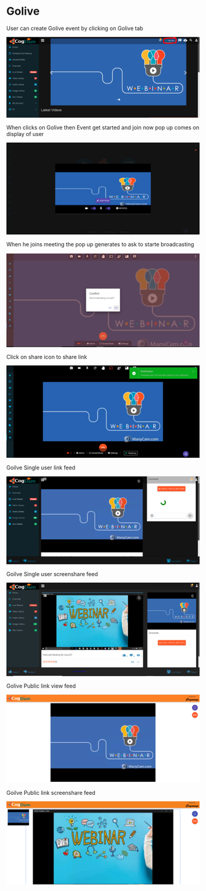 # Golive

User can create Golive event by clicking on Golive tab 

![](.gitbook/assets/image%20%2831%29.png)

When clicks on Golive then Event get started and join now pop up comes on display of user

![](.gitbook/assets/image%20%28168%29.png)

When he joins meeting the pop up generates to ask to starte broadcasting 

![](.gitbook/assets/image%20%2829%29.png)

Click on share icon to share  link

![](.gitbook/assets/image%20%2813%29.png)

Goilve Single user link feed

![](.gitbook/assets/image%20%28118%29.png)

Goilve Single user screenshare feed

![](.gitbook/assets/microsoftteams-image-3.png)

Golive Public link view feed

![](.gitbook/assets/image%20%28126%29.png)

Goilve Public link screenshare feed

![](.gitbook/assets/microsoftteams-image-4.png)











